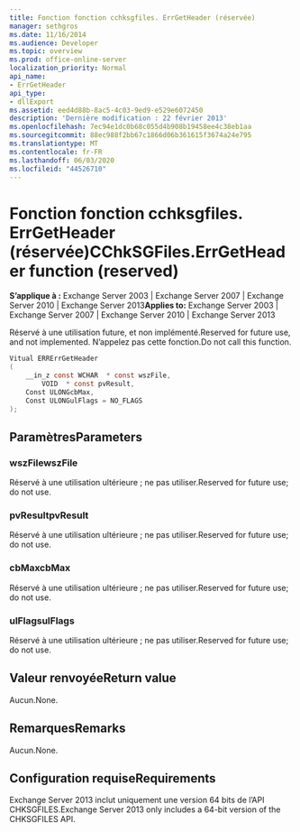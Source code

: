 ```yaml
---
title: Fonction fonction cchksgfiles. ErrGetHeader (réservée)
manager: sethgros
ms.date: 11/16/2014
ms.audience: Developer
ms.topic: overview
ms.prod: office-online-server
localization_priority: Normal
api_name:
- ErrGetHeader
api_type:
- dllExport
ms.assetid: eed4d88b-8ac5-4c03-9ed9-e529e6072450
description: 'Dernière modification : 22 février 2013'
ms.openlocfilehash: 7ec94e1dc0b68c055d4b908b19458ee4c38eb1aa
ms.sourcegitcommit: 88ec988f2bb67c1866d06b361615f3674a24e795
ms.translationtype: MT
ms.contentlocale: fr-FR
ms.lasthandoff: 06/03/2020
ms.locfileid: "44526710"
---
```

# <a name="cchksgfileserrgetheader-function-reserved"></a><span data-ttu-id="6613a-103">Fonction fonction cchksgfiles. ErrGetHeader (réservée)</span><span class="sxs-lookup"><span data-stu-id="6613a-103">CChkSGFiles.ErrGetHeader function (reserved)</span></span>

<span data-ttu-id="6613a-104">**S’applique à :** Exchange Server 2003 | Exchange Server 2007 | Exchange Server 2010 | Exchange Server 2013</span><span class="sxs-lookup"><span data-stu-id="6613a-104">**Applies to:** Exchange Server 2003 | Exchange Server 2007 | Exchange Server 2010 | Exchange Server 2013</span></span>
  
<span data-ttu-id="6613a-105">Réservé à une utilisation future, et non implémenté.</span><span class="sxs-lookup"><span data-stu-id="6613a-105">Reserved for future use, and not implemented.</span></span> <span data-ttu-id="6613a-106">N’appelez pas cette fonction.</span><span class="sxs-lookup"><span data-stu-id="6613a-106">Do not call this function.</span></span> 
  
```cs
Vitual ERRErrGetHeader  
(
    __in_z const WCHAR  * const wszFile,
        VOID  * const pvResult,
    Const ULONGcbMax,
    Const ULONGulFlags = NO_FLAGS
);

```

## <a name="parameters"></a><span data-ttu-id="6613a-107">Paramètres</span><span class="sxs-lookup"><span data-stu-id="6613a-107">Parameters</span></span>

### <a name="wszfile"></a><span data-ttu-id="6613a-108">wszFile</span><span class="sxs-lookup"><span data-stu-id="6613a-108">wszFile</span></span>
  
<span data-ttu-id="6613a-109">Réservé à une utilisation ultérieure ; ne pas utiliser.</span><span class="sxs-lookup"><span data-stu-id="6613a-109">Reserved for future use; do not use.</span></span>
    
### <a name="pvresult"></a><span data-ttu-id="6613a-110">pvResult</span><span class="sxs-lookup"><span data-stu-id="6613a-110">pvResult</span></span>
  
<span data-ttu-id="6613a-111">Réservé à une utilisation ultérieure ; ne pas utiliser.</span><span class="sxs-lookup"><span data-stu-id="6613a-111">Reserved for future use; do not use.</span></span>
    
### <a name="cbmax"></a><span data-ttu-id="6613a-112">cbMax</span><span class="sxs-lookup"><span data-stu-id="6613a-112">cbMax</span></span>
  
<span data-ttu-id="6613a-113">Réservé à une utilisation ultérieure ; ne pas utiliser.</span><span class="sxs-lookup"><span data-stu-id="6613a-113">Reserved for future use; do not use.</span></span>
    
### <a name="ulflags"></a><span data-ttu-id="6613a-114">ulFlags</span><span class="sxs-lookup"><span data-stu-id="6613a-114">ulFlags</span></span>
  
<span data-ttu-id="6613a-115">Réservé à une utilisation ultérieure ; ne pas utiliser.</span><span class="sxs-lookup"><span data-stu-id="6613a-115">Reserved for future use; do not use.</span></span>
    
## <a name="return-value"></a><span data-ttu-id="6613a-116">Valeur renvoyée</span><span class="sxs-lookup"><span data-stu-id="6613a-116">Return value</span></span>

<span data-ttu-id="6613a-117">Aucun.</span><span class="sxs-lookup"><span data-stu-id="6613a-117">None.</span></span>
  
## <a name="remarks"></a><span data-ttu-id="6613a-118">Remarques</span><span class="sxs-lookup"><span data-stu-id="6613a-118">Remarks</span></span>

<span data-ttu-id="6613a-119">Aucun.</span><span class="sxs-lookup"><span data-stu-id="6613a-119">None.</span></span>
  
## <a name="requirements"></a><span data-ttu-id="6613a-120">Configuration requise</span><span class="sxs-lookup"><span data-stu-id="6613a-120">Requirements</span></span>

<span data-ttu-id="6613a-121">Exchange Server 2013 inclut uniquement une version 64 bits de l’API CHKSGFILES.</span><span class="sxs-lookup"><span data-stu-id="6613a-121">Exchange Server 2013 only includes a 64-bit version of the CHKSGFILES API.</span></span>
  

